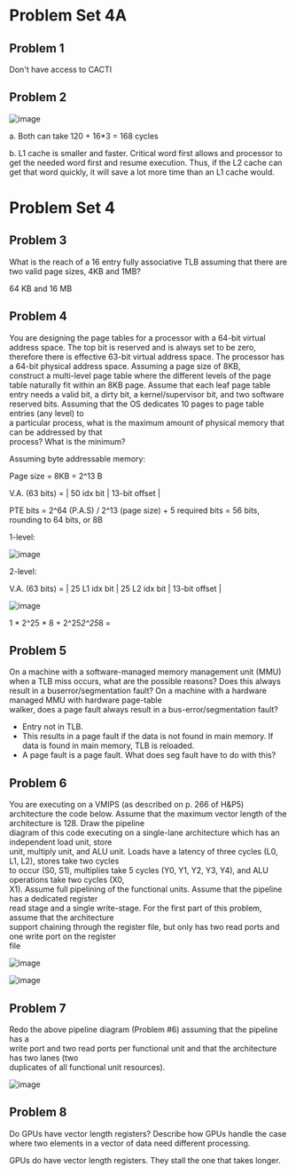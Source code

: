 # Problem Set 4A

## Problem 1
Don't have access to CACTI

## Problem 2
![image](https://github.com/coolnikitav/coding-lessons/assets/30304422/983c82ea-b167-448f-aae7-011fe1b10849)

a.
Both can take 120 + 16*3 = 168 cycles

b.
L1 cache is smaller and faster. Critical word first allows and processor to get the needed word first and resume execution. Thus, if the L2 cache can get that
word quickly, it will save a lot more time than an L1 cache would.

# Problem Set 4

## Problem 3
What	is	the	reach	of	a	16	entry	fully	associative	TLB	assuming	that	there	are	two	valid	page	sizes,	4KB	and	1MB?

64 KB and 16 MB

## Problem 4
You	are	designing	the	page	tables	for	a	processor	with	a	64-bit	virtual	address	
space.		The	top	bit	is	reserved	and	is	always	set	to	be	zero, therefore	there	is	effective	63-bit	virtual	
address	space. The	processor	has	a	64-bit	physical	address	space.		Assuming	a	page	size	of	8KB,	
construct	a	multi-level	page	table	where	the	different	levels	of	the	page	table	naturally	fit	within	an	8KB	
page.		Assume	that	each	leaf	page	table	entry	needs	a	valid	bit,	a	dirty	bit,	a	kernel/supervisor	bit,	and	
two	software	reserved	bits.		Assuming	that	the	OS	dedicates 10	pages	to	page	table	entries	(any	level)	to	
a	particular	process,	what	is	the	maximum	amount	of	physical	memory	that	can	be	addressed	by	that	
process?		What	is	the	minimum?

Assuming byte addressable memory:

Page size = 8KB = 2^13 B

V.A. (63 bits) = | 50 idx bit | 13-bit offset |

PTE bits = 2^64 (P.A.S) / 2^13 (page size) + 5 required bits = 56 bits, rounding to 64 bits, or 8B

1-level:

![image](https://github.com/coolnikitav/coding-lessons/assets/30304422/7be1c1bf-0861-47bb-a29f-cb3d4d681c1a)

2-level:

V.A. (63 bits) = | 25 L1 idx bit | 25 L2 idx bit | 13-bit offset |

![image](https://github.com/coolnikitav/coding-lessons/assets/30304422/1eed9873-865c-4e15-9563-0c12e6bf20cb)

1 * 2^25 * 8 + 2^25*2^25*8 = 

## Problem 5
On a	machine	with	a	software-managed	memory	management	unit	(MMU)	
when	a	TLB	miss	occurs,	what	are	the	possible	reasons?		Does	this	always	result	in	a	buserror/segmentation	fault?		On	a	machine	with	a	hardware	managed	MMU	with	hardware	page-table	
walker,	does	a	page	fault	always	result	in	a	bus-error/segmentation	fault?

- Entry not in TLB.
- This results in a page fault if the data is not found in main memory. If data is found in main memory, TLB is reloaded.
- A page fault is a page fault. What does seg fault have to do with this?

## Problem 6
You	are	executing	on	a	VMIPS	(as	described	on	p.	266	of	H&P5)	architecture	the	
code	below.		Assume	that	the	maximum	vector	length	of	the	architecture	is	128.		Draw	the	pipeline	
diagram	of	this	code	executing	on	a	single-lane	architecture	which	has	an	independent	load	unit,	store	
unit,	multiply	unit,	and	ALU	unit.		Loads	have	a	latency	of	three	cycles	(L0,	L1,	L2),	stores	take	two	cycles	
to	occur	(S0,	S1),	multiplies	take	5	cycles	(Y0,	Y1,	Y2,	Y3,	Y4),	and	ALU	operations	take	two	cycles	(X0,	
X1).		Assume	full	pipelining	of	the	functional	units.		Assume	that	the	pipeline	has	a	dedicated	register	
read	stage	and	a	single	write-stage.		For	the	first	part	of	this	problem,	assume	that	the	architecture	
support	chaining	through	the	register	file,	but	only	has	two read	ports and	one	write	port	on	the	register	
file

![image](https://github.com/coolnikitav/coding-lessons/assets/30304422/7965852d-cf3f-49e3-9734-8bd17279924d)

![image](https://github.com/coolnikitav/coding-lessons/assets/30304422/9904392f-f008-4d16-b273-f17ff691f558)

## Problem 7
Redo	the	above	pipeline	diagram	(Problem	#6)	assuming	that	the	pipeline	has	a	
write	port	and	two	read	ports	per	functional	unit	and	that	the	architecture	has	two	lanes	(two	
duplicates	of	all	functional	unit	resources).

![image](https://github.com/coolnikitav/coding-lessons/assets/30304422/bad43a5c-3f65-4c83-96c3-0c622776bba7)

## Problem 8
Do	GPUs	have	vector	length	registers?		Describe	how	GPUs	handle	the	case	
where	two	elements	in	a	vector	of	data	need	different	processing.

GPUs do have vector length registers. They stall the one that takes longer.
